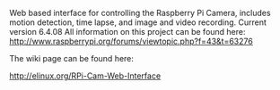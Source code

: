 Web based interface for controlling the Raspberry Pi Camera, includes motion detection, time lapse, and image and video recording.
Current version 6.4.08
All information on this project can be found here: http://www.raspberrypi.org/forums/viewtopic.php?f=43&t=63276

The wiki page can be found here:

http://elinux.org/RPi-Cam-Web-Interface
